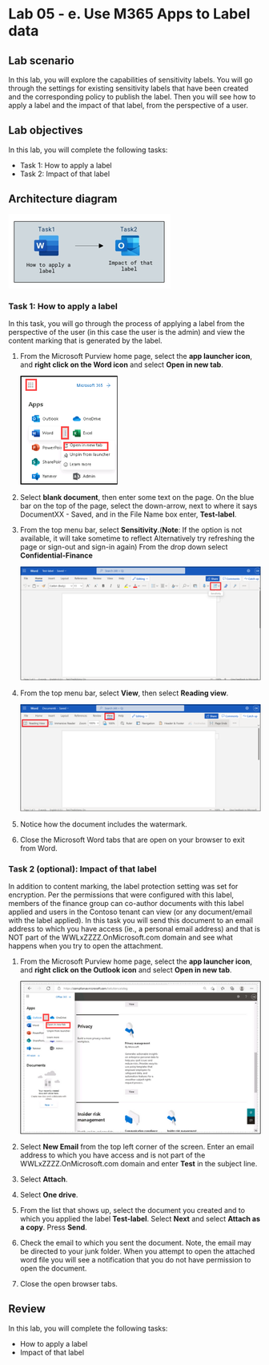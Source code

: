 
# Lab 05 - e.	Use M365 Apps to Label data

## Lab scenario
In this lab, you will explore the capabilities of sensitivity labels.  You will go through the settings for existing sensitivity labels that have been created and the corresponding policy to publish the label.  Then you will see how to apply a label and the impact of that label, from the perspective of a user.

## Lab objectives

In this lab, you will complete the following tasks:

+ Task 1: How to apply a label
+ Task 2: Impact of that label

## Architecture diagram
![](../media/part2lab2.png)

### Task 1: How to apply a label
In this task, you will go through the process of applying a label from the perspective of the user (in this case the user is the admin) and view the content marking that is generated by the label.

1. From the Microsoft Purview home page, select the **app launcher icon**, and **right click on the Word icon** and select **Open in new tab**. 

   ![](../media/lab13-1-5.png) 

1. Select **blank document**, then enter some text on the page.  On the blue bar on the top of the page, select the down-arrow, next to where it says DocumentXX - Saved, and in the File Name box enter, **Test-label**.

1. From the top menu bar, select **Sensitivity**.(**Note**: If the option is not available, it will take sometime to reflect Alternatively try refreshing the page or sign-out and sign-in again) From the drop down select **Confidential-Finance**

      ![](../media/95.png)      

1. From the top menu bar, select **View**, then select **Reading view**.

      ![](../media/96.png)            

1. Notice how the document includes the watermark.  

1. Close the Microsoft Word tabs that are open on your browser to exit from Word.

### Task 2 (optional): Impact of that label
In addition to content marking, the label protection setting was set for encryption. Per the permissions that were configured with this label, members of the finance group can co-author documents with this label applied and users in the Contoso tenant can view (or any document/email with the label applied).  In this task you will send this document to an email address to which you have access (ie., a personal email address) and that is NOT part of the WWLxZZZZ.OnMicrosoft.com domain and see what happens when you try to open the attachment.  

1. From the Microsoft Purview home page, select the **app launcher icon**, and **right click on the Outlook icon** and select **Open in new tab**.

      ![](../media/lab13-1-6.png)

1. Select **New Email** from the top left corner of the screen.  Enter an email address to which you have access and is not part of the WWLxZZZZ.OnMicrosoft.com domain and enter **Test** in the subject line.

1. Select **Attach**.

1. Select **One drive**.

1. From the list that shows up, select the document you created and to which you applied the label **Test-label**. Select **Next** and select **Attach as a copy**.  Press **Send**.

1. Check the email to which you sent the document.  Note, the email may be directed to your junk folder.  When you attempt to open the attached word file you will see a notification that you do not have permission to open the document.

1. Close the open browser tabs.

## Review
In this lab, you will complete the following tasks:
+ How to apply a label
+ Impact of that label
